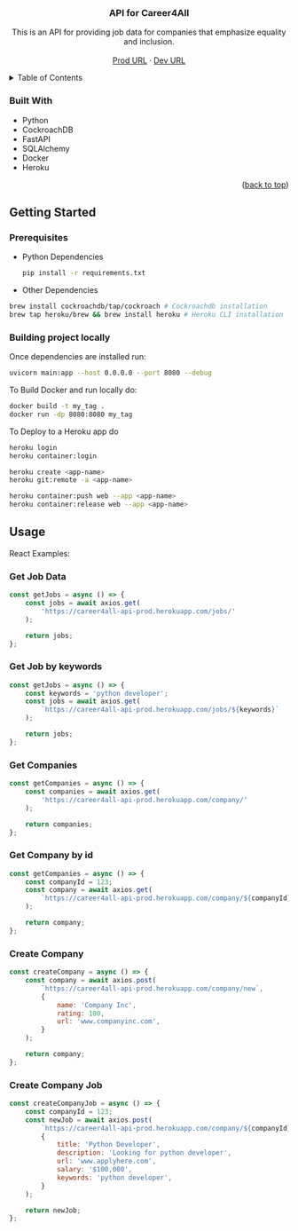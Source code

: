 <!-- PROJECT LOGO -->
<br />
<div align="center">
  <h3 align="center">API for Career4All</h3>

  <p align="center">
    This is an API for providing job data for companies that emphasize equality and inclusion.
    <br />
    <br />
    <a href="https://career4all-api-prod.herokuapp.com/">Prod URL</a>
    ·
    <a href="https://career4all-api-dev.herokuapp.com/">Dev URL</a>
  </p>
</div>

<!-- TABLE OF CONTENTS -->
<details>
  <summary>Table of Contents</summary>
  <ol>
    <li>
      <ul>
        <li><a href="#built-with">Built With</a></li>
      </ul>
    </li>
    <li>
      <a href="#getting-started">Getting Started</a>
      <ul>
        <li><a href="#prerequisites">Prerequisites</a></li>
        <li><a href="#installation">Installation</a></li>
      </ul>
    </li>
    <li><a href="#usage">Usage</a></li>
  </ol>
</details>

### Built With

- Python
- CockroachDB
- FastAPI
- SQLAlchemy
- Docker
- Heroku

<p align="right">(<a href="#readme-top">back to top</a>)</p>

<!-- GETTING STARTED -->

## Getting Started

### Prerequisites

- Python Dependencies

  ```sh
  pip install -r requirements.txt
  ```

- Other Dependencies

```sh
brew install cockroachdb/tap/cockroach # Cockroachdb installation
brew tap heroku/brew && brew install heroku # Heroku CLI installation
```

### Building project locally

Once dependencies are installed run:

```sh
uvicorn main:app --host 0.0.0.0 --port 8080 --debug
```

To Build Docker and run locally do:

```sh
docker build -t my_tag .
docker run -dp 8080:8080 my_tag
```

To Deploy to a Heroku app do

```sh
heroku login
heroku container:login

heroku create <app-name>
heroku git:remote -a <app-name>

heroku container:push web --app <app-name>
heroku container:release web --app <app-name>
```

<!-- USAGE EXAMPLES -->

## Usage

React Examples:

### Get Job Data

```javascript
const getJobs = async () => {
	const jobs = await axios.get(
		'https://career4all-api-prod.herokuapp.com/jobs/'
	);

	return jobs;
};
```

### Get Job by keywords

```javascript
const getJobs = async () => {
	const keywords = 'python developer';
	const jobs = await axios.get(
		`https://career4all-api-prod.herokuapp.com/jobs/${keywords}`
	);

	return jobs;
};
```

### Get Companies

```javascript
const getCompanies = async () => {
	const companies = await axios.get(
		'https://career4all-api-prod.herokuapp.com/company/'
	);

	return companies;
};
```

### Get Company by id

```javascript
const getCompanies = async () => {
	const companyId = 123;
	const company = await axios.get(
		`https://career4all-api-prod.herokuapp.com/company/${companyId}`
	);

	return company;
};
```

### Create Company

```javascript
const createCompany = async () => {
	const company = await axios.post(
		`https://career4all-api-prod.herokuapp.com/company/new`,
		{
			name: 'Company Inc',
			rating: 100,
			url: 'www.companyinc.com',
		}
	);

	return company;
};
```

### Create Company Job

```javascript
const createCompanyJob = async () => {
	const companyId = 123;
	const newJob = await axios.post(
		`https://career4all-api-prod.herokuapp.com/company/${companyId}/jobs/`,
		{
			title: 'Python Developer',
			description: 'Looking for python developer',
			url: 'www.applyhere.com',
			salary: '$100,000',
			keywords: 'python developer',
		}
	);

	return newJob;
};
```
